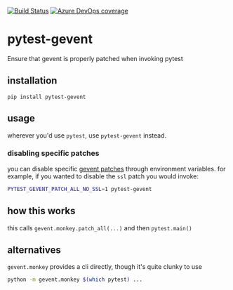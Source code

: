 [![Build Status](https://dev.azure.com/asottile/asottile/_apis/build/status/asottile.pytest-gevent?branchName=master)](https://dev.azure.com/asottile/asottile/_build/latest?definitionId=54&branchName=master)
[![Azure DevOps coverage](https://img.shields.io/azure-devops/coverage/asottile/asottile/54/master.svg)](https://dev.azure.com/asottile/asottile/_build/latest?definitionId=54&branchName=master)

pytest-gevent
=============

Ensure that gevent is properly patched when invoking pytest

## installation

`pip install pytest-gevent`

## usage

wherever you'd use `pytest`, use `pytest-gevent` instead.

### disabling specific patches

you can disable specific [gevent patches] through environment variables.  for
example, if you wanted to disable the `ssl` patch you would invoke:

```bash
PYTEST_GEVENT_PATCH_ALL_NO_SSL=1 pytest-gevent
```

[gevent patches]: http://www.gevent.org/api/gevent.monkey.html#gevent.monkey.patch_all

## how this works

this calls `gevent.monkey.patch_all(...)` and then `pytest.main()`

## alternatives

`gevent.monkey` provides a cli directly, though it's quite clunky to use

```bash
python -m gevent.monkey $(which pytest) ...
```
